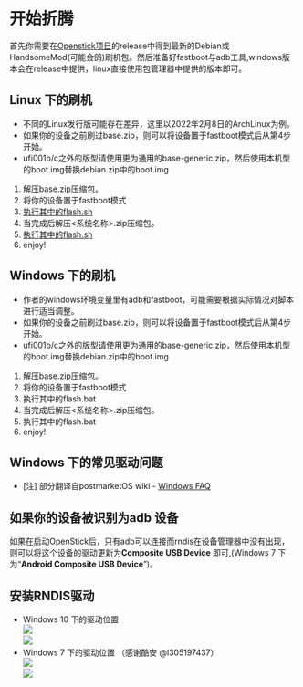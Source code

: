 # 开始折腾

首先你需要在[Openstick项目](https://github.com/OpenStick/OpenStick)的release中得到最新的Debian或HandsomeMod(可能会鸽)刷机包。然后准备好fastboot与adb工具,windows版本会在release中提供，linux直接使用包管理器中提供的版本即可。

## Linux 下的刷机

- 不同的Linux发行版可能存在差异，这里以2022年2月8日的ArchLinux为例。
- 如果你的设备之前刷过base.zip，则可以将设备置于fastboot模式后从第4步开始。
- ufi001b/c之外的版型请使用更为通用的base-generic.zip，然后使用本机型的boot.img替换debian.zip中的boot.img

1. 解压base.zip压缩包。
2. 将你的设备置于fastboot模式
3. [执行其中的flash.sh](http://xn--flash-4n1hg0rkq3bd31brfzb.sh)
4. 当完成后解压<系统名称>.zip压缩包。
5. [执行其中的flash.sh](http://xn--flash-4n1hg0rkq3bd31brfzb.sh)
6. enjoy!

## Windows 下的刷机

- 作者的windows环境变量里有adb和fastboot，可能需要根据实际情况对脚本进行适当调整。
- 如果你的设备之前刷过base.zip，则可以将设备置于fastboot模式后从第4步开始。
- ufi001b/c之外的版型请使用更为通用的base-generic.zip，然后使用本机型的boot.img替换debian.zip中的boot.img

1. 解压base.zip压缩包。
2. 将你的设备置于fastboot模式
3. 执行其中的flash.bat
4. 当完成后解压<系统名称>.zip压缩包。
5. 执行其中的flash.bat
6. enjoy!

## Windows 下的常见驱动问题

- [注] 部分翻译自postmarketOS wiki - [Windows FAQ](https://wiki.postmarketos.org/wiki/Windows_FAQ)

## 如果你的设备被识别为adb 设备

如果在启动OpenStick后，只有adb可以连接而rndis在设备管理器中没有出现，则可以将这个设备的驱动更新为**Composite USB Device** 即可,(Windows 7 下为“**Android Composite USB Device**”)。

## 安装RNDIS驱动

- Windows 10 下的驱动位置  
    ![](https://img.kancloud.cn/f6/6c/f66cb5568789a572018a3b555ecc7873_546x115.PNG)  
    ![](https://img.kancloud.cn/da/99/da9929d0e820d88be0638e7a0633c6be_613x493.PNG)
- Windows 7 下的驱动位置 （感谢酷安 @l305197437）  
    ![](https://img.kancloud.cn/4f/7e/4f7e652899c82223d26b2c95507ad73d_659x553.jpg)  
    ![](https://img.kancloud.cn/0b/91/0b9109430fc0c1bd34e538c8c571496b_636x504.jpg)